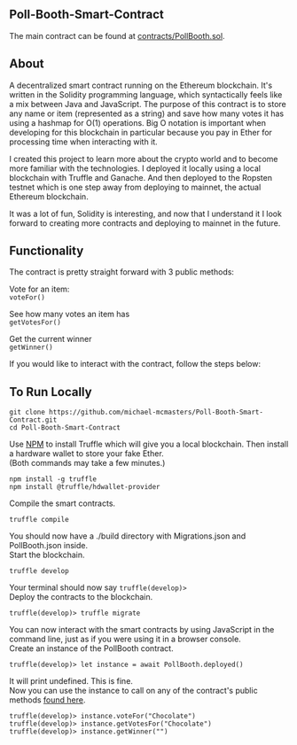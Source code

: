 ## Poll-Booth-Smart-Contract


The main contract can be found at [contracts/PollBooth.sol](https://github.com/michael-mcmasters/Poll-Booth-Smart-Contract/blob/master/contracts/PollBooth.sol).

## About

A decentralized smart contract running on the Ethereum blockchain. It's written in the Solidity programming language, which syntactically feels like a mix between Java and JavaScript. The purpose of this contract is to store any name or item (represented as a string) and save how many votes it has using a hashmap for O(1) operations. Big O notation is important when developing for this blockchain in particular because you pay in Ether for processing time when interacting with it.

I created this project to learn more about the crypto world and to become more familiar with the technologies. I deployed it locally using a local blockchain with Truffle and Ganache. And then deployed to the Ropsten testnet which is one step away from deploying to mainnet, the actual Ethereum blockchain.

It was a lot of fun, Solidity is interesting, and now that I understand it I look forward to creating more contracts and deploying to mainnet in the future.

## Functionality

The contract is pretty straight forward with 3 public methods:

Vote for an item:
<br>
```voteFor()```

See how many votes an item has
<br>
```getVotesFor()```

Get the current winner
<br>
```getWinner()```

If you would like to interact with the contract, follow the steps below:


## To Run Locally

```
git clone https://github.com/michael-mcmasters/Poll-Booth-Smart-Contract.git
cd Poll-Booth-Smart-Contract
```

Use [NPM](https://www.npmjs.com/) to install Truffle which will give you a local blockchain. Then install a hardware wallet to store your fake Ether.
<br>
(Both commands may take a few minutes.)
```
npm install -g truffle
npm install @truffle/hdwallet-provider
```

Compile the smart contracts.
```
truffle compile
```
You should now have a ./build directory with Migrations.json and PollBooth.json inside.
<br>
Start the blockchain.
```
truffle develop
```
Your terminal should now say `truffle(develop)>`
<br>
Deploy the contracts to the blockchain.
```
truffle(develop)> truffle migrate
```

You can now interact with the smart contracts by using JavaScript in the command line, just as if you were using it in a browser console.
<br>
Create an instance of the PollBooth contract.
```
truffle(develop)> let instance = await PollBooth.deployed()
```
It will print undefined. This is fine.
<br>
Now you can use the instance to call on any of the contract's public methods [found here](https://github.com/michael-mcmasters/Poll-Booth-Smart-Contract/blob/master/contracts/PollBooth.sol).

```
truffle(develop)> instance.voteFor("Chocolate")
truffle(develop)> instance.getVotesFor("Chocolate")
truffle(develop)> instance.getWinner("")
```
